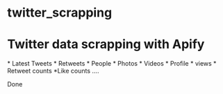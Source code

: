# twitter_scrapping
<h1>Twitter data scrapping with Apify</h1>
* Latest Tweets
* Retweets
* People 
* Photos
* Videos
* Profile 
* views
* Retweet counts
*Like counts
....

Done 
